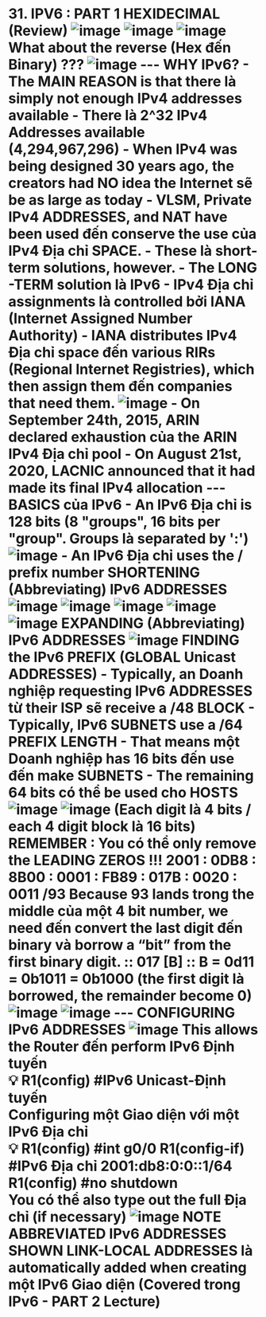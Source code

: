 # 31. IPV6 : PART 1 HEXIDECIMAL (Review) ![image](https://github.com/psaumur/CCNA/assets/106411237/df3e0c7f-5325-4c4c-9d88-197b588cdfe4) ![image](https://github.com/psaumur/CCNA/assets/106411237/a23caee6-492b-4226-ba9f-7b3e44578fd4) ![image](https://github.com/psaumur/CCNA/assets/106411237/1a7e0af8-4f19-483d-b75c-27fa452ce8e9) What about the reverse (Hex đến Binary) ??? ![image](https://github.com/psaumur/CCNA/assets/106411237/ceced09e-175f-452d-87e8-5b10af7621a1) --- WHY IPv6? - The **MAIN REASON** is that there là simply not enough IPv4 addresses available - There là 2^32 IPv4 Addresses available (4,294,967,296) - When IPv4 was being designed 30 years ago, the creators had NO idea the Internet sẽ be as large as today - VLSM, Private IPv4 ADDRESSES, and NAT have been used đến conserve the use của IPv4 Địa chỉ SPACE. - These là short-term solutions, however. - The LONG -TERM solution là IPv6 - IPv4 Địa chỉ assignments là controlled bởi IANA (Internet Assigned Number Authority) - IANA distributes IPv4 Địa chỉ space đến various RIRs (Regional Internet Registries), which then assign them đến companies that need them. ![image](https://github.com/psaumur/CCNA/assets/106411237/98fdf256-dbbf-4884-825a-6124251da6a7) - On September 24th, 2015, ARIN declared exhaustion của the ARIN IPv4 Địa chỉ pool - On August 21st, 2020, LACNIC announced that it had made its final IPv4 allocation --- BASICS của IPv6 - An IPv6 Địa chỉ is **128 bits (8 "groups", 16 bits per "group". Groups là separated by ':')** ![image](https://github.com/psaumur/CCNA/assets/106411237/3e6fe314-c87f-4116-bf37-7f3cfd8e17b4) - An IPv6 Địa chỉ uses the / prefix number SHORTENING (Abbreviating) IPv6 ADDRESSES ![image](https://github.com/psaumur/CCNA/assets/106411237/7796f62c-5daa-4e3c-a029-2c42e8abfc6c) ![image](https://github.com/psaumur/CCNA/assets/106411237/ee734193-9708-44a8-8702-c0d9d07afaad) ![image](https://github.com/psaumur/CCNA/assets/106411237/a19192b2-fcd9-4280-95c4-281ef08ffa5e) ![image](https://github.com/psaumur/CCNA/assets/106411237/07c413b6-1577-47c3-963c-4ccca8e20820) ![image](https://github.com/psaumur/CCNA/assets/106411237/ea5f5e40-1b4f-4fd8-942c-c17ca2535e35) EXPANDING (Abbreviating) IPv6 ADDRESSES ![image](https://github.com/psaumur/CCNA/assets/106411237/934a089e-6ec1-4297-b0da-154b8240af35) FINDING the IPv6 PREFIX (GLOBAL Unicast ADDRESSES) - Typically, an Doanh nghiệp requesting IPv6 ADDRESSES từ their ISP sẽ receive a /48 BLOCK - Typically, IPv6 SUBNETS use a /64 PREFIX LENGTH - That means một Doanh nghiệp has 16 bits đến use đến make SUBNETS - The remaining 64 bits có thể be used cho HOSTS ![image](https://github.com/psaumur/CCNA/assets/106411237/12448711-2636-4133-bed9-d655bedbd418) ![image](https://github.com/psaumur/CCNA/assets/106411237/fa872c5a-4d39-4519-9248-f4f552539bb8) (Each digit là 4 bits / each 4 digit block là 16 bits) **REMEMBER** : You có thể only remove the LEADING ZEROS !!! 2001 : 0DB8 : 8B00 : 0001 : FB89 : 017B : 0020 : 0011 /93 Because 93 lands trong the middle của một 4 bit number, we need đến convert the last digit đến binary và borrow a “bit” from the first binary digit. :: 017 [B] :: B = 0d11 = 0b1011 = 0b1000 (the first digit là borrowed, the remainder become 0) ![image](https://github.com/psaumur/CCNA/assets/106411237/1703e18d-da7a-4ee9-850e-d4e4a59ec72a) ![image](https://github.com/psaumur/CCNA/assets/106411237/c7e6fcec-ec8c-40df-86b6-72486e2a3165) --- CONFIGURING IPv6 ADDRESSES ![image](https://github.com/psaumur/CCNA/assets/106411237/7ee88c71-617f-4bfc-8220-a4ef5bbe89e3) This allows the Router đến perform IPv6 Định tuyến <aside> 💡 R1(config) #IPv6 Unicast-Định tuyến </aside> Configuring một Giao diện với một IPv6 Địa chỉ <aside> 💡 R1(config) #int g0/0 R1(config-if) #IPv6 Địa chỉ 2001:db8:0:0::1/64 R1(config) #no shutdown </aside> You có thể also type out the full Địa chỉ (if necessary) ![image](https://github.com/psaumur/CCNA/assets/106411237/c83977d3-678f-4922-9be2-f52c6a679d64) NOTE ABBREVIATED IPv6 ADDRESSES SHOWN LINK-LOCAL ADDRESSES là automatically added when creating một IPv6 Giao diện (Covered trong IPv6 - PART 2 Lecture) 